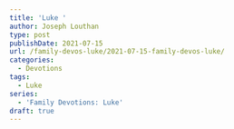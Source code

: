 ```yaml
---
title: 'Luke '
author: Joseph Louthan
type: post
publishDate: 2021-07-15
url: /family-devos-luke/2021-07-15-family-devos-luke/
categories:
  - Devotions
tags:
  - Luke
series:
  - 'Family Devotions: Luke'
draft: true
---
```

